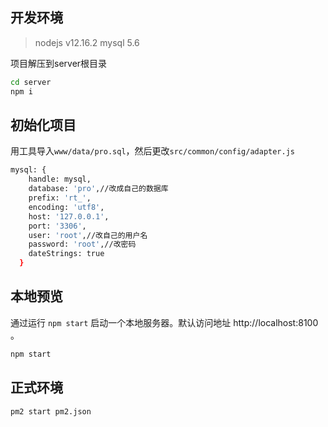 ## 开发环境

> nodejs v12.16.2 mysql 5.6


项目解压到server根目录

```bash
cd server
npm i
```

## 初始化项目

用工具导入`www/data/pro.sql`，然后更改`src/common/config/adapter.js`

```bash
mysql: {
    handle: mysql,
    database: 'pro',//改成自己的数据库
    prefix: 'rt_',
    encoding: 'utf8',
    host: '127.0.0.1',
    port: '3306',
    user: 'root',//改自己的用户名
    password: 'root',//改密码
    dateStrings: true
  }
```


## 本地预览

通过运行 `npm start` 启动一个本地服务器。默认访问地址 http://localhost:8100 。

```bash
npm start
```

## 正式环境

```bash
pm2 start pm2.json
```
